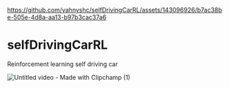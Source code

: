 
https://github.com/yahnyshc/selfDrivingCarRL/assets/143096926/b7ac38be-505e-4d8a-aa13-b97b3cac37a6
# selfDrivingCarRL
Reinforcement learning self driving car

![Untitled video - Made with Clipchamp (1)](https://github.com/yahnyshc/selfDrivingCarRL/assets/143096926/5e036663-718b-4e73-9f54-9b287ebc01ab)
